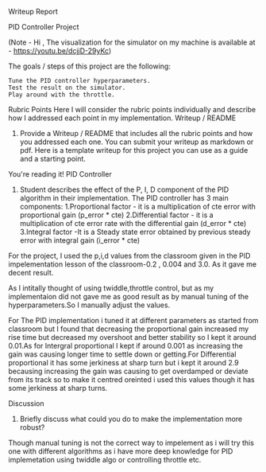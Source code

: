 
Writeup Report

PID Controller Project

(Note - Hi , The visualization for the simulator on my machine is available at - https://youtu.be/dcjjD-29yKc)

The goals / steps of this project are the following:

    Tune the PID controller hyperparameters.
    Test the result on the simulator.
    Play around with the throttle.

Rubric Points
Here I will consider the rubric points individually and describe how I addressed each point in my implementation.
Writeup / README
1. Provide a Writeup / README that includes all the rubric points and how you addressed each one. You can submit your writeup as markdown or pdf. Here is a template writeup for this project you can use as a guide and a starting point.

You're reading it!
PID Controller
1. Student describes the effect of the P, I, D component of the PID algorithm in their implementation.
The PID controller has 3 main components:
    1.Proportional factor - it is a multiplication of cte error with proportional gain (p_error * cte)
    2.Differential factor - it is a multiplication of cte error rate with the differential gain (d_error * cte)
    3.Integral factor -It is a Steady state error obtained by previous steady error with integral gain (i_error * cte)

For the project, I used the p,i,d values from the classroom given in the PID impelementation lesson of the classroom-0.2 , 0.004 and 3.0. As it gave me decent result.

As I intitally thought of using twiddle,throttle control, but as my implementaion did not gave me as good result as by manual tuning of the hyperparameters.So I manually adjust the values.

For The PID implementation i tuned it at different parameters as started from classroom but I found that decreasing the proportional gain increased my rise time but decreased my overshoot and better stability so I kept it around 0.01.As for Intergral proportional I kept if around 0.001 as increasing the gain was causing longer time to settle down or getting.For Differential proportional it has some jerkiness at sharp turn but i kept it around 2.9 becausing increasing the gain was causing to get overdamped or deviate from its track so to make it centred oreinted i used this values though it has some jerkiness at sharp turns.

Discussion
1. Briefly discuss what could you do to make the implementation more robust?

Though manual tuning is not the correct way to impelement as i will try this one with different algorithms as i have more deep knowledge for PID implemetation using twiddle algo or controlling throttle etc.
